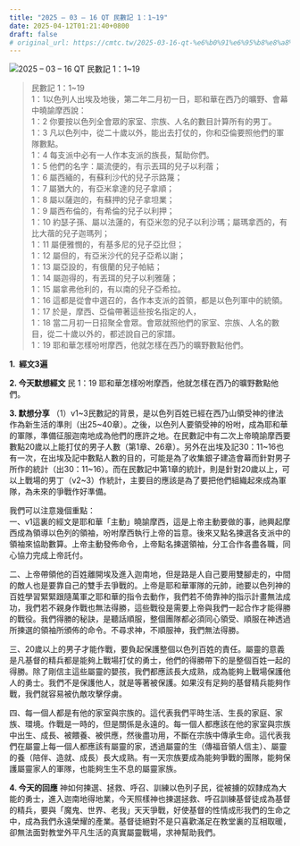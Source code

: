 ```yaml
---
title: "2025 – 03 – 16 QT 民數記 1：1~19"
date: 2025-04-12T01:21:40+0800
draft: false
# original_url: https://cmtc.tw/2025-03-16-qt-%e6%b0%91%e6%95%b8%e8%a8%98-1%ef%bc%9a119
---
```


![2025 – 03 – 16 QT 民數記 1：1\~19](/images/qt.jpg  "2025 – 03 – 16 QT 民數記 1：1\~19")

> 民數記 1：1\~19  
> 1：1以色列人出埃及地後，第二年二月初一日，耶和華在西乃的曠野、會幕中曉諭摩西說：  
> 1：2 你要按以色列全會眾的家室、宗族、人名的數目計算所有的男丁。  
> 1：3 凡以色列中，從二十歲以外，能出去打仗的，你和亞倫要照他們的軍隊數點。  
> 1：4 每支派中必有一人作本支派的族長，幫助你們。  
> 1：5 他們的名字：屬流便的，有示丟珥的兒子以利蓿；  
> 1：6 屬西緬的，有蘇利沙代的兒子示路蔑；  
> 1：7 屬猶大的，有亞米拿達的兒子拿順；  
> 1：8 屬以薩迦的，有蘇押的兒子拿坦業；  
> 1：9 屬西布倫的，有希倫的兒子以利押；  
> 1：10 約瑟子孫、屬以法蓮的，有亞米忽的兒子以利沙瑪；屬瑪拿西的，有比大蓿的兒子迦瑪列；  
> 1：11 屬便雅憫的，有基多尼的兒子亞比但；  
> 1：12 屬但的，有亞米沙代的兒子亞希以謝；  
> 1：13 屬亞設的，有俄蘭的兒子帕結；  
> 1：14 屬迦得的，有丟珥的兒子以利雅薩；  
> 1：15 屬拿弗他利的，有以南的兒子亞希拉。  
> 1：16 這都是從會中選召的，各作本支派的首領，都是以色列軍中的統領。  
> 1：17 於是，摩西、亞倫帶著這些按名指定的人，  
> 1：18 當二月初一日招聚全會眾。會眾就照他們的家室、宗族、人名的數目，從二十歲以外的，都述說自己的家譜。  
> 1：19 耶和華怎樣吩咐摩西，他就怎樣在西乃的曠野數點他們。

**1.  經文3遍**

**2. 今天默想經文**
民 1：19 耶和華怎樣吩咐摩西，他就怎樣在西乃的曠野數點他們。

**3. 默想分享**
（1）v1\~3民數記的背景，是以色列百姓已經在西乃山領受神的律法作為新生活的準則（出25\~40章）。之後，以色列人要領受神的吩咐，成為耶和華的軍隊，準備征服迦南地成為他們的應許之地。在民數記中有二次上帝曉諭摩西要數點20歲以上能打仗的男子人數（第1章、26章）。另外在出埃及記30：11\~16也有一次，在出埃及記中數點人數的目的，可能是為了收集銀子建造會幕而針對男子所作的統計（出30：11\~16）。而在民數記中第1章的統計，則是針對20歲以上，可以上戰場的男丁（v2\~3）作統計，主要目的應該是為了要把他們組織起來成為軍隊，為未來的爭戰作好準備。

我們可以注意幾個重點：  
一、v1這裏的經文是耶和華「主動」曉諭摩西，這是上帝主動要做的事，祂興起摩西成為領導以色列的領袖，吩咐摩西執行上帝的旨意。後來又點名揀選各支派中的領袖來協助數算。上帝主動發佈命令，上帝點名揀選領袖，分工合作各盡各職，同心協力完成上帝託付。

二、上帝帶領他的百姓離開埃及進入迦南地，但是路是人自己要用雙腳走的，中間的敵人也是要靠自己的雙手去爭戰的。上帝是耶和華軍隊的元帥，祂要以色列神的百姓學習緊緊跟隨萬軍之耶和華的指令去動作，我們若不倚靠神的指示計畫無法成功，我們若不親身作戰也無法得勝，這些戰役是需要上帝與我們一起合作才能得勝的戰役。我們得勝的秘訣，是聽話順服，整個團隊都必須同心領受、順服在神透過所揀選的領袖所頒佈的命令。不尋求神，不順服神，我們無法得勝。

三、20歲以上的男子才能作戰，要負起保護整個以色列百姓的責任。屬靈的意義是凡基督的精兵都是能夠上戰場打仗的勇士，他們的得勝帶下的是整個百姓一起的得勝。除了剛信主這些屬靈的嬰孩，我們都應該長大成熟，成為能夠上戰場保護他人的勇士。我們不是保護他人，就是等著被保護。如果沒有足夠的基督精兵能夠作戰，我們就容易被仇敵攻擊俘虜。

四、每一個人都是有他的家室與宗族的。這代表我們平時生活、生長的家庭、家族、環境。作戰是一時的，但是關係是永遠的。每一個人都應該在他的家室與宗族中出生、成長、被餵養、被供應，然後盡功用，不斷在宗族中傳承生命。這代表我們在屬靈上每一個人都應該有屬靈的家，透過屬靈的生（傳福音領人信主）、屬靈的養（陪伴、造就、成長）長大成熟。有一天宗族要成為能夠爭戰的團隊，能夠保護屬靈家人的軍隊，也能夠生生不息的屬靈家族。

**4. 今天的回應**
神如何揀選、拯救、呼召、訓練以色列子民，從被擄的奴隸成為大能的勇士，進入迦南地得地業，今天照樣神也揀選拯救、呼召訓練基督徒成為基督的精兵，要與「魔鬼、世界、老我」天天爭戰，好使基督的性情成形我們的生命之中，成為我們永遠榮耀的產業。基督徒絕對不是只喜歡滿足在教堂裏的互相取暖，卻無法面對教堂外平凡生活的真實屬靈戰場，求神幫助我們。
